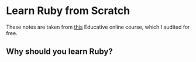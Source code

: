 # Learn Ruby from Scratch

These notes are taken from [this](https://www.educative.io/courses/learn-ruby-from-scratch) Educative online course, which I audited for free.

## Why should you learn Ruby?



